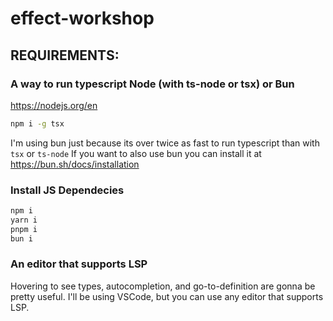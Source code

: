 # effect-workshop

## REQUIREMENTS:

### A way to run typescript Node (with ts-node or tsx) or Bun

https://nodejs.org/en

```bash
npm i -g tsx
```

I'm using bun just because its over twice as fast to run typescript than with `tsx` or `ts-node`
If you want to also use bun you can install it at https://bun.sh/docs/installation

### Install JS Dependecies

```bash
npm i
yarn i
pnpm i
bun i
```

### An editor that supports LSP

Hovering to see types, autocompletion, and go-to-definition are gonna be pretty useful. I'll be using VSCode, but you can use any editor that supports LSP.

